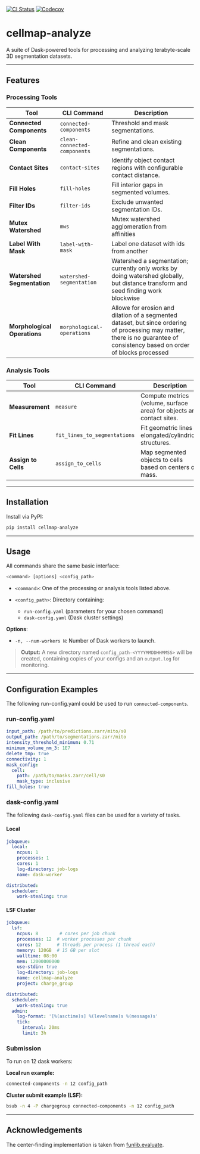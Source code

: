 [![CI Status](https://github.com/janelia-cellmap/cellmap-analyze/actions/workflows/tests.yml/badge.svg)](https://github.com/janelia-cellmap/cellmap-analyze/actions/workflows/tests.yml) [![Codecov](https://codecov.io/gh/janelia-cellmap/cellmap-analyze/branch/main/graph/badge.svg)](https://app.codecov.io/gh/janelia-cellmap/cellmap-analyze)


# cellmap-analyze

A suite of Dask-powered tools for processing and analyzing terabyte-scale 3D segmentation datasets.

---

## Features

### Processing Tools

| Tool                     | CLI Command                  | Description                                                 |
| ------------------------ | ---------------------------- | ----------------------------------------------------------- |
| **Connected Components** | `connected-components`       | Threshold and mask segmentations.                           |
| **Clean Components**     | `clean-connected-components` | Refine and clean existing segmentations.                    |
| **Contact Sites**        | `contact-sites`              | Identify object contact regions with configurable contact distance. |
| **Fill Holes**           | `fill-holes`              | Fill interior gaps in segmented volumes.                    |
| **Filter IDs**           | `filter-ids`                 | Exclude unwanted segmentation IDs.                          |
| **Mutex Watershed**           | `mws`                 | Mutex watershed agglomeration from affinities                          |
| **Label With Mask**           | `label-with-mask`                 | Label one dataset with ids from another                          |
| **Watershed Segmentation**           | `watershed-segmentation`                 | Watershed a segmentation; currently only works by doing watershed globally, but distance transform and seed finding work blockwise|
| **Morphological Operations**           | `morphological-operations`                 | Allowe for erosion and dilation of a segmented dataset, but since ordering of processing may matter, there is no guarantee of consistency based on order of blocks processed|

### Analysis Tools

| Tool                | CLI Command                  | Description                                                           |
| ------------------- | ---------------------------- | --------------------------------------------------------------------- |
| **Measurement**     | `measure`                    | Compute metrics (volume, surface area) for objects and contact sites. |
| **Fit Lines**       | `fit_lines_to_segmentations` | Fit geometric lines to elongated/cylindrical structures.              |
| **Assign to Cells** | `assign_to_cells`            | Map segmented objects to cells based on centers of mass.              |

---

## Installation

Install via PyPI:

```bash
pip install cellmap-analyze
```

---

## Usage

All commands share the same basic interface:

```bash
<command> [options] <config_path>
```

* `<command>`: One of the processing or analysis tools listed above.
* `<config_path>`: Directory containing:

  * `run-config.yaml` (parameters for your chosen command)
  * `dask-config.yaml` (Dask cluster settings)

**Options**:

* `-n, --num-workers N`: Number of Dask workers to launch.

> **Output:** A new directory named `config_path-<YYYYMMDDHHMMSS>` will be created, containing copies of your configs and an `output.log` for monitoring.

---

## Configuration Examples
The following run-config.yaml could be used to run `connected-components`.
### run-config.yaml

```yaml
input_path: /path/to/predictions.zarr/mito/s0
output_path: /path/to/segmentations.zarr/mito
intensity_threshold_minimum: 0.71
minimum_volume_nm_3: 1E7
delete_tmp: true
connectivity: 1
mask_config:
  cell:
    path: /path/to/masks.zarr/cell/s0
    mask_type: inclusive
fill_holes: true
```

### dask-config.yaml

The following `dask-config.yaml` files can be used for a variety of tasks.
#### Local

```yaml
jobqueue:
  local:
    ncpus: 1
    processes: 1
    cores: 1
    log-directory: job-logs
    name: dask-worker

distributed:
  scheduler:
    work-stealing: true
```
#### LSF Cluster

```yaml
jobqueue:
  lsf:
    ncpus: 8        # cores per job chunk
    processes: 12  # worker processes per chunk
    cores: 12      # threads per process (1 thread each)
    memory: 120GB  # 15 GB per slot
    walltime: 08:00
    mem: 12000000000
    use-stdin: true
    log-directory: job-logs
    name: cellmap-analyze
    project: charge_group

distributed:
  scheduler:
    work-stealing: true
  admin:
    log-format: '[%(asctime)s] %(levelname)s %(message)s'
    tick:
      interval: 20ms
      limit: 3h
```

### Submission
To run on 12 dask workers:

**Local run example:**

```bash
connected-components -n 12 config_path
```

**Cluster submit example (LSF):**

```bash
bsub -n 4 -P chargegroup connected-components -n 12 config_path
```

---

## Acknowledgements

The center-finding implementation is taken from [funlib.evaluate](https://github.com/funkelab/funlib.evaluate).
